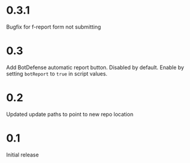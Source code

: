 # 0.3.1
Bugfix for f-report form not submitting

# 0.3
Add BotDefense automatic report button. Disabled by default. Enable by setting `botReport` to `true` in script values.

# 0.2
Updated update paths to point to new repo location

# 0.1
Initial release
